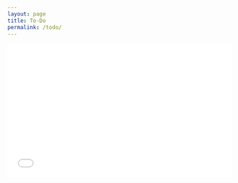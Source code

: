```yaml
---
layout: page
title: To-Do
permalink: /todo/
---
```


<iframe width="100%" height="300" src="//fiddle.jshell.net/NotMakey/59t44pyn/1/show/light/" allowpaymentrequest allowfullscreen="allowfullscreen" frameborder="0"></iframe>
